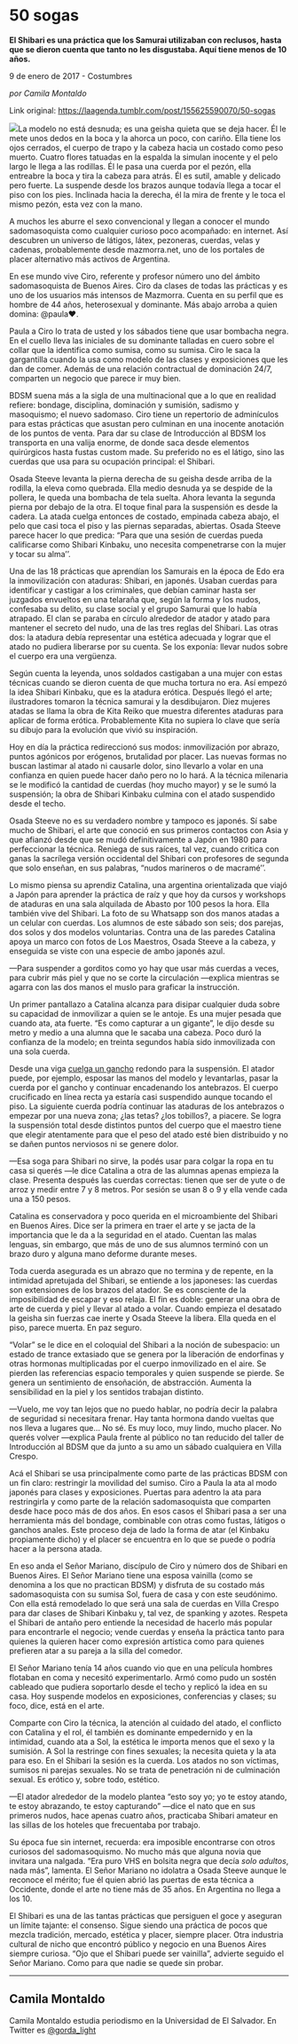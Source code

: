 # 50 sogas

**El Shibari es una práctica que los Samurai utilizaban con reclusos, hasta que se dieron cuenta que tanto no les disgustaba. Aquí tiene menos de 10 años.**

9 de enero de 2017 - Costumbres

_por Camila Montaldo_

Link original: https://laagenda.tumblr.com/post/155625590070/50-sogas

![](https://64.media.tumblr.com/821a990af70c3c1c9c2a798143f35815/tumblr_inline_pjzvd0p7751t6q87u_500.jpg)La modelo no está desnuda; es una geisha quieta que se deja hacer. Él le mete unos dedos en la boca y la ahorca un poco, con cariño. Ella tiene los ojos cerrados, el cuerpo de trapo y la cabeza hacia un costado como peso muerto. Cuatro flores tatuadas en la espalda la simulan inocente y el pelo largo le llega a las rodillas. Él le pasa una cuerda por el pezón, ella entreabre la boca y tira la cabeza para atrás. Él es sutil, amable y delicado pero fuerte. La suspende desde los brazos aunque todavía llega a tocar el piso con los pies. Inclinada hacia la derecha, él la mira de frente y le toca el mismo pezón, esta vez con la mano.


A muchos les aburre el sexo convencional y llegan a conocer el mundo sadomasoquista como cualquier curioso poco acompañado: en internet. Así descubren un universo de látigos, látex, pezoneras, cuerdas, velas y cadenas, probablemente desde mazmorra.net, uno de los portales de placer alternativo más activos de Argentina.


En ese mundo vive Ciro, referente y profesor número uno del ámbito sadomasoquista de Buenos Aires. Ciro da clases de todas las prácticas y es uno de los usuarios más intensos de Mazmorra. Cuenta en su perfil que es hombre de 44 años, heterosexual y dominante. Más abajo arroba a quien domina: @paula♥︎.


Paula a Ciro lo trata de usted y los sábados tiene que usar bombacha negra. En el cuello lleva las iniciales de su dominante talladas en cuero sobre el collar que la identifica como sumisa, como su sumisa. Ciro le saca la gargantilla cuando la usa como modelo de las clases y exposiciones que les dan de comer. Además de una relación contractual de dominación 24/7, comparten un negocio que parece ir muy bien.


BDSM suena más a la sigla de una multinacional que a lo que en realidad refiere: bondage, disciplina, dominación y sumisión, sadismo y masoquismo; el nuevo sadomaso. Ciro tiene un repertorio de adminículos para estas prácticas que asustan pero culminan en una inocente anotación de los puntos de venta. Para dar su clase de Introducción al BDSM los transporta en una valija enorme, de donde saca desde elementos quirúrgicos hasta fustas custom made. Su preferido no es el látigo, sino las cuerdas que usa para su ocupación principal: el Shibari.


Osada Steeve levanta la pierna derecha de su geisha desde arriba de la rodilla, la eleva como quebrada. Ella medio desnuda ya se despide de la pollera, le queda una bombacha de tela suelta. Ahora levanta la segunda pierna por debajo de la otra. El toque final para la suspensión es desde la cadera. La atada cuelga entonces de costado, empinada cabeza abajo, el pelo que casi toca el piso y las piernas separadas, abiertas. Osada Steeve parece hacer lo que predica: “Para que una sesión de cuerdas pueda calificarse como Shibari Kinbaku, uno necesita compenetrarse con la mujer y tocar su alma’’.


Una de las 18 prácticas que aprendían los Samurais en la época de Edo era la inmovilización con ataduras: Shibari, en japonés. Usaban cuerdas para identificar y castigar a los criminales, que debían caminar hasta ser juzgados envueltos en una telaraña que, según la forma y los nudos, confesaba su delito, su clase social y el grupo Samurai que lo había atrapado. El clan se paraba en círculo alrededor de atador y atado para mantener el secreto del nudo, una de las tres reglas del Shibari. Las otras dos: la atadura debía representar una estética adecuada y lograr que el atado no pudiera liberarse por su cuenta. Se los exponía: llevar nudos sobre el cuerpo era una vergüenza.


Según cuenta la leyenda, unos soldados castigaban a una mujer con estas técnicas cuando se dieron cuenta de que mucha tortura no era. Así empezó la idea Shibari Kinbaku, que es la atadura erótica. Después llegó el arte; ilustradores tomaron la técnica samurai y la desdibujaron. Diez mujeres atadas se llama la obra de Kita Reiko que muestra diferentes ataduras para aplicar de forma erótica. Probablemente Kita no supiera lo clave que sería su dibujo para la evolución que vivió su inspiración.


Hoy en día la práctica redireccionó sus modos: inmovilización por abrazo, puntos agónicos por erógenos, brutalidad por placer. Las nuevas formas no buscan lastimar al atado ni causarle dolor, sino llevarlo a volar en una confianza en quien puede hacer daño pero no lo hará. A la técnica milenaria se le modificó la cantidad de cuerdas (hoy mucho mayor) y se le sumó la suspensión; la obra de Shibari Kinbaku culmina con el atado suspendido desde el techo.


Osada Steeve no es su verdadero nombre y tampoco es japonés. Sí sabe mucho de Shibari, el arte que conoció en sus primeros contactos con Asia y que afianzó desde que se mudó definitivamente a Japón en 1980 para perfeccionar la técnica. Reniega de sus raíces, tal vez, cuando critica con ganas la sacrílega versión occidental del Shibari con profesores de segunda que solo enseñan, en sus palabras, “nudos marineros o de macramé’’.


Lo mismo piensa su aprendiz Catalina, una argentina orientalizada que viajó a Japón para aprender la práctica de raíz y que hoy da cursos y workshops de ataduras en una sala alquilada de Abasto por 100 pesos la hora. Ella también vive del Shibari. La foto de su Whatsapp son dos manos atadas a un celular con cuerdas. Los alumnos de este sábado son seis; dos parejas, dos solos y dos modelos voluntarias. Contra una de las paredes Catalina apoya un marco con fotos de Los Maestros, Osada Steeve a la cabeza, y enseguida se viste con una especie de ambo japonés azul.


—Para suspender a gorditos como yo hay que usar más cuerdas a veces, para cubrir más piel y que no se corte la circulación —explica mientras se agarra con las dos manos el muslo para graficar la instrucción.


Un primer pantallazo a Catalina alcanza para disipar cualquier duda sobre su capacidad de inmovilizar a quien se le antoje. Es una mujer pesada que cuando ata, ata fuerte. “Es como capturar a un gigante”, le dijo desde su metro y medio a una alumna que le sacaba una cabeza. Poco duró la confianza de la modelo; en treinta segundos había sido inmovilizada con una sola cuerda.


Desde una viga [cuelga un gancho](https://www.youtube.com/watch?v=yxV3bc1aues) redondo para la suspensión. El atador puede, por ejemplo, esposar las manos del modelo y levantarlas, pasar la cuerda por el gancho y continuar encadenando los antebrazos. El cuerpo crucificado en línea recta ya estaría casi suspendido aunque tocando el piso. La siguiente cuerda podría continuar las ataduras de los antebrazos o empezar por una nueva zona; ¿las tetas? ¿los tobillos?, a piacere. Se logra la suspensión total desde distintos puntos del cuerpo que el maestro tiene que elegir atentamente para que el peso del atado esté bien distribuido y no se dañen puntos nerviosos ni se genere dolor.


—Esa soga para Shibari no sirve, la podés usar para colgar la ropa en tu casa si querés —le dice Catalina a otra de las alumnas apenas empieza la clase. Presenta después las cuerdas correctas: tienen que ser de yute o de arroz y medir entre 7 y 8 metros. Por sesión se usan 8 o 9 y ella vende cada una a 150 pesos.


Catalina es conservadora y poco querida en el microambiente del Shibari en Buenos Aires. Dice ser la primera en traer el arte y se jacta de la importancia que le da a la seguridad en el atado. Cuentan las malas lenguas, sin embargo, que más de uno de sus alumnos terminó con un brazo duro y alguna mano deforme durante meses.


Toda cuerda asegurada es un abrazo que no termina y de repente, en la intimidad apretujada del Shibari, se entiende a los japoneses: las cuerdas son extensiones de los brazos del atador. Se es consciente de la imposibilidad de escapar y eso relaja. El fin es doble: generar una obra de arte de cuerda y piel y llevar al atado a volar. Cuando empieza el desatado la geisha sin fuerzas cae inerte y Osada Steeve la libera. Ella queda en el piso, parece muerta. En paz seguro.


“Volar” se le dice en el coloquial del Shibari a la noción de subespacio: un estado de trance extasiado que se genera por la liberación de endorfinas y otras hormonas multiplicadas por el cuerpo inmovilizado en el aire. Se pierden las referencias espacio temporales y quien suspende se pierde. Se genera un sentimiento de ensoñación, de abstracción. Aumenta la sensibilidad en la piel y los sentidos trabajan distinto.


—Vuelo, me voy tan lejos que no puedo hablar, no podría decir la palabra de seguridad si necesitara frenar. Hay tanta hormona dando vueltas que nos lleva a lugares que… No sé. Es muy loco, muy lindo, mucho placer. No querés volver —explica Paula frente al público no tan reducido del taller de Introducción al BDSM que da junto a su amo un sábado cualquiera en Villa Crespo.


Acá el Shibari se usa principalmente como parte de las prácticas BDSM con un fin claro: restringir la movilidad del sumiso. Ciro a Paula la ata al modo japonés para clases y exposiciones. Puertas para adentro la ata para restringirla y como parte de la relación sadomasoquista que comparten desde hace poco más de dos años. En esos casos el Shibari pasa a ser una herramienta más del bondage, combinable con otras como fustas, látigos o ganchos anales. Este proceso deja de lado la forma de atar (el Kinbaku propiamente dicho) y el placer se encuentra en lo que se puede o podría hacer a la persona atada.


En eso anda el Señor Mariano, discípulo de Ciro y número dos de Shibari en Buenos Aires. El Señor Mariano tiene una esposa vainilla (como se denomina a los que no practican BDSM) y disfruta de su costado más sadomasoquista con su sumisa Sol, fuera de casa y con este seudónimo. Con ella está remodelado lo que será una sala de cuerdas en Villa Crespo para dar clases de Shibari Kinbaku y, tal vez, de spanking y azotes. Respeta el Shibari de antaño pero entiende la necesidad de hacerlo más popular para encontrarle el negocio; vende cuerdas y enseña la práctica tanto para quienes la quieren hacer como expresión artística como para quienes prefieren atar a su pareja a la silla del comedor.


El Señor Mariano tenía 14 años cuando vio que en una película hombres flotaban en coma y necesitó experimentarlo. Armó como pudo un sostén cableado que pudiera soportarlo desde el techo y replicó la idea en su casa. Hoy suspende modelos en exposiciones, conferencias y clases; su foco, dice, está en el arte. 


Comparte con Ciro la técnica, la atención al cuidado del atado, el conflicto con Catalina y el rol, él también es dominante empedernido y en la intimidad, cuando ata a Sol, la estética le importa menos que el sexo y la sumisión. A Sol la restringe con fines sexuales; la necesita quieta y la ata para eso. En el Shibari la sesión es la cuerda. Los atados no son víctimas, sumisos ni parejas sexuales. No se trata de penetración ni de culminación sexual. Es erótico y, sobre todo, estético.

—El atador alrededor de la modelo plantea “esto soy yo; yo te estoy atando, te estoy abrazando, te estoy capturando” —dice el nato que en sus primeros nudos, hace apenas cuatro años, practicaba Shibari amateur en las sillas de los hoteles que frecuentaba por trabajo.


Su época fue sin internet, recuerda: era imposible encontrarse con otros curiosos del sadomasoquismo. No mucho más que alguna novia que invitara una nalgada. “Era puro VHS en bolsita negra que decía *solo adultos*, nada más”, lamenta. El Señor Mariano no idolatra a Osada Steeve aunque le reconoce el mérito; fue él quien abrió las puertas de esta técnica a Occidente, donde el arte no tiene más de 35 años. En Argentina no llega a los 10. 


El Shibari es una de las tantas prácticas que persiguen el goce y aseguran un límite tajante: el consenso. Sigue siendo una práctica de pocos que mezcla tradición, mercado, estética y placer, siempre placer. Otra industria cultural de nicho que encontró público y negocio en una Buenos Aires siempre curiosa. “Ojo que el Shibari puede ser vainilla”, advierte seguido el Señor Mariano. Como para que nadie se quede sin probar.




---

Camila Montaldo
---------------

Camila Montaldo estudia periodismo en la Universidad de El Salvador. En Twitter es [@gorda\_light](https://twitter.com/gorda_light)

